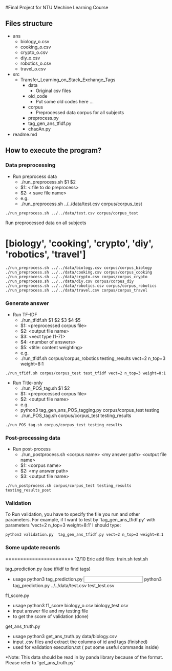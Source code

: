 #Final Project for NTU Mechine Learning Course

## Files structure
- ans
	- biology_o.csv
	- cooking_o.csv
	- crypto_o.csv
	- diy_o.csv
	- robotics_o.csv
	- travel_o.csv
- src
	- Transfer_Learning_on_Stack_Exchange_Tags
		- data
			- Original csv files
		- old_code
			- Put some old codes here ...
		- corpus
			- Preprocessed data corpus for all subjects
		- preprocess.py
		- tag_gen_ans_tfidf.py
		- chaoAn.py
- readme.md

## How to execute the program?

### Data preprocessing
- Run preprocess data
	- ./run_preprocess.sh $1 $2
	- $1: < file to do preprocess\>
	- $2: < save file name\>
	- e.g.
	- ./run_preprocess.sh ../../data/test.csv corpus/corpus_test
```
./run_preprocess.sh ../../data/test.csv corpus/corpus_test
```
Run preprocessed data on all subjects
# [biology', 'cooking', 'crypto', 'diy', 'robotics', 'travel']
```
./run_preprocess.sh ../../data/biology.csv corpus/corpus_biology
./run_preprocess.sh ../../data/cooking.csv corpus/corpus_cooking
./run_preprocess.sh ../../data/crypto.csv corpus/corpus_crypto
./run_preprocess.sh ../../data/diy.csv corpus/corpus_diy
./run_preprocess.sh ../../data/robotics.csv corpus/corpus_robotics
./run_preprocess.sh ../../data/travel.csv corpus/corpus_travel
```
### Generate answer

- Run TF-IDF
	- ./run_tfidf.sh $1 $2 $3 $4 $5
	- $1: <preprocessed corpus file\>
	- $2: <output file name\>
	- $3: <vect type (1-7)\>
	- $4: <number of answers\>
	- $5: <title: content weighting\>
	- e.g.
	- ./run_tfidf.sh corpus/corpus_robotics testing_results vect=2 n_top=3 weight=8:1
```
./run_tfidf.sh corpus/corpus_test test_tfidf vect=2 n_top=3 weight=8:1
```

- Run Title-only
	- ./run_POS_tag.sh $1 $2
	- $1: <preprocessed corpus file\>
	- $2: <output file name\>
	- e.g.
	- python3 tag_gen_ans_POS_tagging.py corpus/corpus_test testing
	- ./run_POS_tag.sh corpus/corpus_test testing_results

```
./run_POS_tag.sh corpus/corpus_test testing_results
```

### Post-processing data
- Run post-process
	- ./run_postprocess.sh <corpus name\> <my answer path\> <output file name\>
	- $1: <corpus name\>
	- $2: <my answer path\>
	- $3: <output file name\>
```
./run_postprocess.sh corpus/corpus_test testing_results testing_results_post
```


### Validation
To Run validation, you have to specify the file you run and other parameters.
For example, if I want to test by 'tag_gen_ans_tfidf.py' with parameters 'vect=2 n_top=3 weight=8:1'
I should type:
```
python3 validation.py  tag_gen_ans_tfidf.py vect=2 n_top=3 weight=8:1
```









### Some update records

=======================
12/10 Eric
add files: 
train.sh 
test.sh 

tag_prediction.py (use tf/idf to find tags)
- usage
	python3 tag_prediction.py <input file> <output file>
	python3 tag_prediction.py ../../data/test.csv test_test.csv

f1_score.py 
- usage
	python3 f1_score biology_o.csv biology_test.csv
- input answer file and my testing file
- to get the score of validation (done)

get_ans_truth.py
- usage
	python3 get_ans_truth.py data/biology.csv
- input .csv files and extract the columns of id and tags (finished)
- used for validation
execution.txt ( put some useful commands inside)

*Note:
This data should be read in by panda library because of the format.
Please refer to 'get_ans_truth.py'
